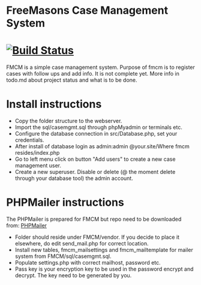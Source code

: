 FreeMasons Case Management System
==================
[![Build Status](https://travis-ci.com/mala14/fmcm.svg?branch=master)](https://travis-ci.com/mala14/fmcm)  
==================

FMCM is a simple case management system. Purpose of fmcm is to register cases with follow ups and add info.
It is not complete yet. More info in todo.md about project status and what is to be done.


Install instructions
===================

- Copy the folder structure to the webserver.
- Import the sql/casemgmt.sql through phpMyadmin or terminals etc.
- Configure the database connection in src/Database.php, set your credentials.
- After install of database login as admin:admin @your.site/Where fmcm resides/index.php
- Go to left menu click on button "Add users" to create a new case management user.
- Create a new superuser. Disable or delete (@ the moment delete through your database tool) the admin account.

PHPMailer instructions  
===================  

The PHPMailer is prepared for FMCM but repo need to be downloaded from: [PHPMailer](https://github.com/PHPMailer/PHPMailer)  
- Folder should reside under FMCM/vendor. If you decide to place it elsewhere, do edit send_mail.php for correct location.  
- Install new tables, fmcm_mailsettings and fmcm_mailtemplate for mailer system from FMCM/sql/casemgmt.sql.  
- Populate settings.php with correct mailhost, password etc.  
- Pass key is your encryption key to be used in the password encrypt and decrypt. The key need to be generated by you.  
